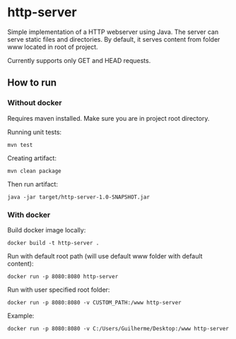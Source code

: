 
# http-server

Simple implementation of a HTTP webserver using Java. The server can serve static files and directories.  By default, it serves content from folder www located in root of project.

Currently supports only GET and HEAD requests.

## How to run

### Without docker
Requires maven installed.
Make sure you are in project root directory.

Running unit tests:

    mvn test

Creating artifact:

    mvn clean package

Then run artifact:

    java -jar target/http-server-1.0-SNAPSHOT.jar


### With docker

Build docker image locally:

    docker build -t http-server .


Run with default root path (will use default www folder with default content):


    docker run -p 8080:8080 http-server


Run with user specified root folder:

    docker run -p 8080:8080 -v CUSTOM_PATH:/www http-server

Example:

    docker run -p 8080:8080 -v C:/Users/Guilherme/Desktop:/www http-server
